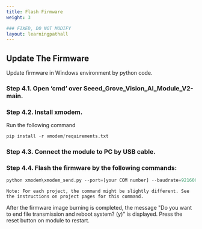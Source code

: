 ```yaml
---
title: Flash Firmware
weight: 3

### FIXED, DO NOT MODIFY
layout: learningpathall
---
```


## Update The Firmware

Update firmware in Windows environment by python code.

### Step 4.1. Open ‘cmd’ over Seeed_Grove_Vision_AI_Module_V2-main.

### Step 4.2. Install xmodem.

Run the following command 

```python
pip install -r xmodem/requirements.txt
```

### Step 4.3. Connect the module to PC by USB cable.

### Step 4.4. Flash the firmware by the following commands:

```python
python xmodem\xmodem_send.py --port=[your COM number] --baudrate=921600 --protocol=xmodem --file=we2_image_gen_local\output_case1_sec_wlcsp\output.img 
```

    Note: For each project, the command might be slightly different. See the instructions on project pages for this command.

After the firmware image burning is completed, the message "Do you want to end file transmission and reboot system? (y)" is displayed. Press the reset button on module to restart.
